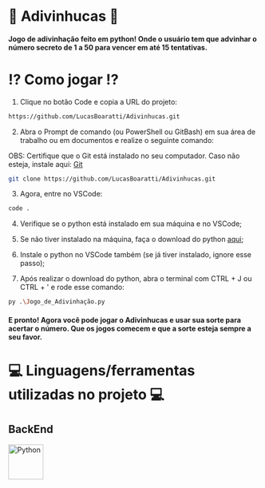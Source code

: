 # 🔮 Adivinhucas 🔮

#### Jogo de adivinhação feito em python! Onde o usuário tem que advinhar o número secreto de 1 a 50 para vencer em até 15 tentativas.

# ⁉️ Como jogar ⁉️ 

1. Clique no botão Code e copia a URL do projeto:

```bash
https://github.com/LucasBoaratti/Adivinhucas.git
```

2. Abra o Prompt de comando (ou PowerShell ou GitBash) em sua área de trabalho ou em documentos e realize o seguinte comando:

OBS: Certifique que o Git está instalado no seu computador. Caso não esteja, instale aqui: [Git](https://git-scm.com/downloads)

```bash 
git clone https://github.com/LucasBoaratti/Adivinhucas.git
```

3. Agora, entre no VSCode:

```bash
code .
```

4. Verifique se o python está instalado em sua máquina e no VSCode;

5. Se não tiver instalado na máquina, faça o download do python [aqui](https://www.python.org/);

6. Instale o python no VSCode também (se já tiver instalado, ignore esse passo);

7. Após realizar o download do python, abra o terminal com CTRL + J ou CTRL + ' e rode esse comando:

```bash
py .\Jogo_de_Adivinhação.py
```

#### E pronto! Agora você pode jogar o Adivinhucas e usar sua sorte para acertar o número. Que os jogos comecem e que a sorte esteja sempre a seu favor.

# 💻 Linguagens/ferramentas utilizadas no projeto 💻

## BackEnd

<img src="https://cdn.jsdelivr.net/gh/devicons/devicon@latest/icons/python/python-original.svg" alt="Python" width="70px" height="70px" />

